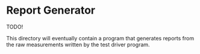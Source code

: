 # Report Generator

TODO!

This directory will eventually contain a program that generates reports from the raw measurements written by the test driver program.
